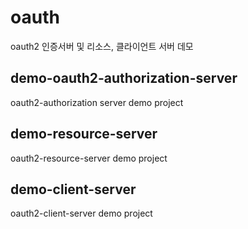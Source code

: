 # oauth
oauth2 인증서버 및 리소스, 클라이언트 서버 데모

## demo-oauth2-authorization-server
oauth2-authorization server demo project

## demo-resource-server
oauth2-resource-server demo project

## demo-client-server
oauth2-client-server demo project
